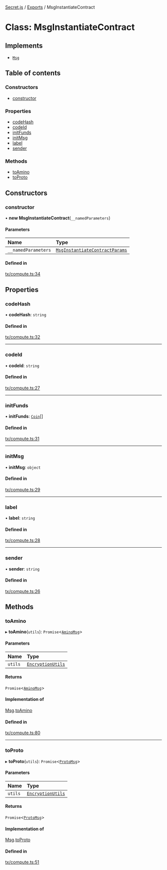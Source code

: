 [Secret.js](../README.md) / [Exports](../modules.md) / MsgInstantiateContract

# Class: MsgInstantiateContract

## Implements

- [`Msg`](../interfaces/Msg.md)

## Table of contents

### Constructors

- [constructor](MsgInstantiateContract.md#constructor)

### Properties

- [codeHash](MsgInstantiateContract.md#codehash)
- [codeId](MsgInstantiateContract.md#codeid)
- [initFunds](MsgInstantiateContract.md#initfunds)
- [initMsg](MsgInstantiateContract.md#initmsg)
- [label](MsgInstantiateContract.md#label)
- [sender](MsgInstantiateContract.md#sender)

### Methods

- [toAmino](MsgInstantiateContract.md#toamino)
- [toProto](MsgInstantiateContract.md#toproto)

## Constructors

### constructor

• **new MsgInstantiateContract**(`__namedParameters`)

#### Parameters

| Name | Type |
| :------ | :------ |
| `__namedParameters` | [`MsgInstantiateContractParams`](../interfaces/MsgInstantiateContractParams.md) |

#### Defined in

[tx/compute.ts:34](https://github.com/scrtlabs/secret.js/blob/839fe3d/src/tx/compute.ts#L34)

## Properties

### codeHash

• **codeHash**: `string`

#### Defined in

[tx/compute.ts:32](https://github.com/scrtlabs/secret.js/blob/839fe3d/src/tx/compute.ts#L32)

___

### codeId

• **codeId**: `string`

#### Defined in

[tx/compute.ts:27](https://github.com/scrtlabs/secret.js/blob/839fe3d/src/tx/compute.ts#L27)

___

### initFunds

• **initFunds**: [`Coin`](../interfaces/Coin.md)[]

#### Defined in

[tx/compute.ts:31](https://github.com/scrtlabs/secret.js/blob/839fe3d/src/tx/compute.ts#L31)

___

### initMsg

• **initMsg**: `object`

#### Defined in

[tx/compute.ts:29](https://github.com/scrtlabs/secret.js/blob/839fe3d/src/tx/compute.ts#L29)

___

### label

• **label**: `string`

#### Defined in

[tx/compute.ts:28](https://github.com/scrtlabs/secret.js/blob/839fe3d/src/tx/compute.ts#L28)

___

### sender

• **sender**: `string`

#### Defined in

[tx/compute.ts:26](https://github.com/scrtlabs/secret.js/blob/839fe3d/src/tx/compute.ts#L26)

## Methods

### toAmino

▸ **toAmino**(`utils`): `Promise`<[`AminoMsg`](../modules.md#aminomsg)\>

#### Parameters

| Name | Type |
| :------ | :------ |
| `utils` | [`EncryptionUtils`](../interfaces/EncryptionUtils.md) |

#### Returns

`Promise`<[`AminoMsg`](../modules.md#aminomsg)\>

#### Implementation of

[Msg](../interfaces/Msg.md).[toAmino](../interfaces/Msg.md#toamino)

#### Defined in

[tx/compute.ts:80](https://github.com/scrtlabs/secret.js/blob/839fe3d/src/tx/compute.ts#L80)

___

### toProto

▸ **toProto**(`utils`): `Promise`<[`ProtoMsg`](../interfaces/ProtoMsg.md)\>

#### Parameters

| Name | Type |
| :------ | :------ |
| `utils` | [`EncryptionUtils`](../interfaces/EncryptionUtils.md) |

#### Returns

`Promise`<[`ProtoMsg`](../interfaces/ProtoMsg.md)\>

#### Implementation of

[Msg](../interfaces/Msg.md).[toProto](../interfaces/Msg.md#toproto)

#### Defined in

[tx/compute.ts:51](https://github.com/scrtlabs/secret.js/blob/839fe3d/src/tx/compute.ts#L51)
